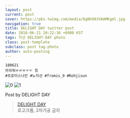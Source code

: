 ```yaml
---
layout: post
current: post
cover: https://pbs.twimg.com/media/DgNh993VAAMKgml.jpg
navigation: true
title: DELIGHT DAY twitter post
date: 2018-06-21 20:22:36 +0900 KST
tags: 지선 DELIGHT-DAY photo
class: post-template
subclass: post tag-photo
author: auto-posting
---
```


```  
180621   
아쉬워ㅠㅠㅠㅜㅜ 힝  
#프로미스나인 #노지선 #fromis_9 #Rohjisun  

```

![0](https://pbs.twimg.com/media/DgNh9-KUcAAklP6.jpg)
![1](https://pbs.twimg.com/media/DgNh993VAAMKgml.jpg)


Post by DELIGHT DAY

> [DELIGHT DAY](https://twitter.com/delightday_JS)  
  로고크롭, 2차가공 금지